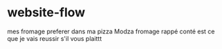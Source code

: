 # website-flow

mes fromage preferer dans ma pizza
Modza
fromage rappé
conté
est ce que je vais reussir
s'il vous plaittt
